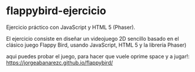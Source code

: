 # flappybird-ejercicio
Ejercicio práctico con  JavaScript y HTML 5 (Phaser).

El ejercicio consiste en diseñar un videojuego 2D sencillo basado en el clásico juego Flappy Bird,
usando JavaScript, HTML 5 y la librería Phaser)


aqui puedes probar el juego, para hacer que vuele oprime space y a jugar!:
https://jorgeabanarezc.github.io/flappybird/
